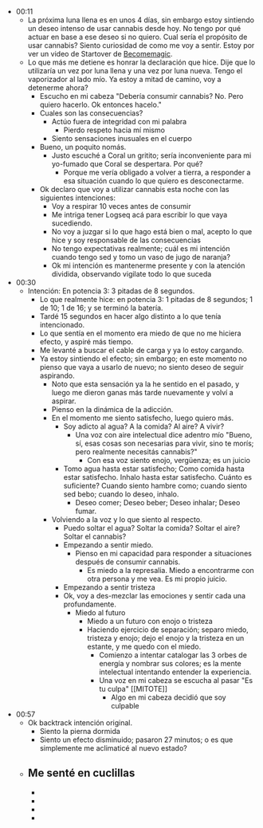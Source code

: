 - 00:11
	- La próxima luna llena es en unos 4 días, sin embargo estoy sintiendo un deseo intenso de usar cannabis desde hoy. No tengo por qué actuar en base a ese deseo si no quiero. Cual sería el propósito de usar cannabis? Siento curiosidad de como me voy a sentir. Estoy por ver un video de Startover de [Becomemagic](https://becomemagic.mystrikingly.com/).
	- Lo que más me detiene es honrar la declaración que hice. Dije que lo utilizaría un vez por luna llena y una vez por luna nueva. Tengo el vaporizador al lado mío. Ya estoy a mitad de camino, voy a detenerme ahora?
		- Escucho en mi cabeza "Debería consumir cannabis? No. Pero quiero hacerlo. Ok entonces hacelo."
		- Cuales son las consecuencias?
			- Actúo fuera de integridad con mi palabra
				- Pierdo respeto hacia mí mismo
			- Siento sensaciones inusuales en el cuerpo
		- Bueno, un poquito nomás.
			- Justo escuché a Coral un gritito; sería inconveniente para mi yo-fumado que Coral se despertara. Por qué?
				- Porque me vería obligado a volver a tierra, a responder a esa situación cuando lo que quiero es desconectarme.
		- Ok declaro que voy a utilizar cannabis esta noche con las siguientes intenciones:
			- Voy a respirar 10 veces antes de consumir
			- Me intriga tener Logseq acá para escribir lo que vaya sucediendo.
			- No voy a juzgar si lo que hago está bien o mal, acepto lo que hice y soy responsable de las consecuencias
			- No tengo expectativas realmente; cuál es mi intención cuando tengo sed y tomo un vaso de jugo de naranja?
			- Ok mi intención es mantenerme presente y con la atención dividida, observando vigilate todo lo que suceda
- 00:30
	- Intención: En potencia 3: 3 pitadas de 8 segundos.
		- Lo que realmente hice: en potencia 3: 1 pitadas de 8 segundos; 1 de 10; 1 de 16; y se terminó la batería.
		- Tardé 15 segundos en hacer algo distinto a lo que tenía intencionado.
		- Lo que sentía en el momento era miedo de que no me hiciera efecto, y aspiré más tiempo.
		- Me levanté a buscar el cable de carga y ya lo estoy cargando.
		- Ya estoy sintiendo el efecto; sin embargo; en este momento no pienso que vaya a usarlo de nuevo; no siento deseo de seguir aspirando.
			- Noto que esta sensación ya la he sentido en el pasado, y luego me dieron ganas más tarde nuevamente y volví a aspirar.
			- Pienso en la dinámica de la adicción.
			- En el momento me siento satisfecho, luego quiero más.
				- Soy adicto al agua? A la comida? Al aire? A vivir?
					- Una voz con aire intelectual dice adentro mío "Bueno, sí, esas cosas son necesarias para vivir, sino te morís; pero realmente necesitás cannabis?"
						- Con esa voz siento enojo, vergüenza; es un juicio
				- Tomo agua hasta estar satisfecho; Como comida hasta estar satisfecho. Inhalo hasta estar satisfecho. Cuánto es suficiente? Cuando siento hambre como; cuando siento sed bebo; cuando lo deseo, inhalo.
					- Deseo comer; Deseo beber; Deseo inhalar; Deseo fumar.
			- Volviendo a la voz y lo que siento al respecto.
				- Puedo soltar el agua? Soltar la comida? Soltar el aire? Soltar el cannabis?
				- Empezando a sentir miedo.
					- Pienso en mi capacidad para responder a situaciones después de consumir cannabis.
						- Es miedo a la represalia. Miedo a encontrarme con otra persona y me vea. Es mi propio juicio.
				- Empezando a sentir tristeza
				- Ok, voy a des-mezclar las emociones y sentir cada una profundamente.
					- Miedo al futuro
						- Miedo a un futuro con enojo o tristeza
						- Haciendo ejercicio de separación; separo miedo, tristeza y enojo; dejo el enojo y la tristeza en un estante, y me quedo con el miedo.
							- Comienzo a intentar catalogar las 3 orbes de energía y nombrar sus colores; es la mente intelectual intentando entender la experiencia.
							- Una voz en mi cabeza se escucha al pasar "Es tu culpa" [[MITOTE]]
								- Algo en mi cabeza decidió que soy culpable
- 00:57
	- Ok backtrack intención original.
		- Siento la pierna dormida
		- Siento un efecto disminuido; pasaron 27 minutos; o es que simplemente me aclimaticé al nuevo estado?
	- Me senté en cuclillas
		-
		-
		-
		-
		-